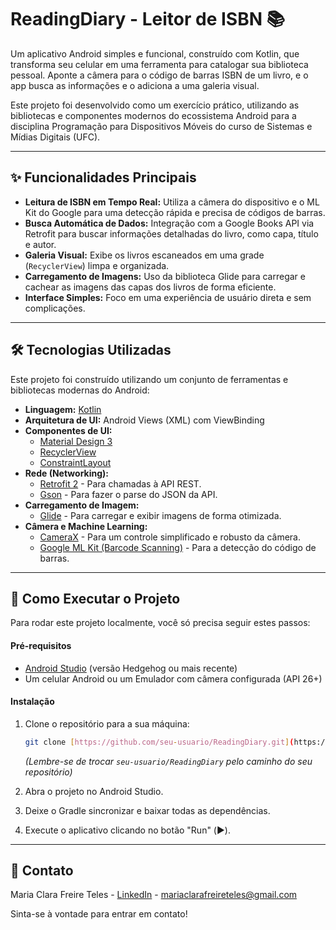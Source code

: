 # ReadingDiary - Leitor de ISBN 📚

Um aplicativo Android simples e funcional, construído com Kotlin, que transforma seu celular em uma ferramenta para catalogar sua biblioteca pessoal. Aponte a câmera para o código de barras ISBN de um livro, e o app busca as informações e o adiciona a uma galeria visual.

Este projeto foi desenvolvido como um exercício prático, utilizando as bibliotecas e componentes modernos do ecossistema Android para a disciplina Programação para Dispositivos Móveis do curso de Sistemas e Mídias Digitais (UFC).

---

## ✨ Funcionalidades Principais

* **Leitura de ISBN em Tempo Real:** Utiliza a câmera do dispositivo e o ML Kit do Google para uma detecção rápida e precisa de códigos de barras.
* **Busca Automática de Dados:** Integração com a Google Books API via Retrofit para buscar informações detalhadas do livro, como capa, título e autor.
* **Galeria Visual:** Exibe os livros escaneados em uma grade (`RecyclerView`) limpa e organizada.
* **Carregamento de Imagens:** Uso da biblioteca Glide para carregar e cachear as imagens das capas dos livros de forma eficiente.
* **Interface Simples:** Foco em uma experiência de usuário direta e sem complicações.

---

## 🛠️ Tecnologias Utilizadas

Este projeto foi construído utilizando um conjunto de ferramentas e bibliotecas modernas do Android:

* **Linguagem:** [Kotlin](https://kotlinlang.org/)
* **Arquitetura de UI:** Android Views (XML) com ViewBinding
* **Componentes de UI:**
    * [Material Design 3](https://m3.material.io/)
    * [RecyclerView](https://developer.android.com/guide/topics/ui/layout/recyclerview)
    * [ConstraintLayout](https://developer.android.com/training/constraint-layout)
* **Rede (Networking):**
    * [Retrofit 2](https://square.github.io/retrofit/) - Para chamadas à API REST.
    * [Gson](https://github.com/google/gson) - Para fazer o parse do JSON da API.
* **Carregamento de Imagem:**
    * [Glide](https://github.com/bumptech/glide) - Para carregar e exibir imagens de forma otimizada.
* **Câmera e Machine Learning:**
    * [CameraX](https://developer.android.com/training/camerax) - Para um controle simplificado e robusto da câmera.
    * [Google ML Kit (Barcode Scanning)](https://developers.google.com/ml-kit/vision/barcode-scanning) - Para a detecção do código de barras.

---

## 🚀 Como Executar o Projeto

Para rodar este projeto localmente, você só precisa seguir estes passos:

#### Pré-requisitos
* [Android Studio](https://developer.android.com/studio) (versão Hedgehog ou mais recente)
* Um celular Android ou um Emulador com câmera configurada (API 26+)

#### Instalação
1.  Clone o repositório para a sua máquina:
    ```bash
    git clone [https://github.com/seu-usuario/ReadingDiary.git](https://github.com/seu-usuario/ReadingDiary.git)
    ```
    *(Lembre-se de trocar `seu-usuario/ReadingDiary` pelo caminho do seu repositório)*

2.  Abra o projeto no Android Studio.

3.  Deixe o Gradle sincronizar e baixar todas as dependências.

4.  Execute o aplicativo clicando no botão "Run" (▶️).

---


## 💬 Contato

Maria Clara Freire Teles - [LinkedIn](https://www.linkedin.com/in/maria-clara-freire-teles-759381276/) - mariaclarafreireteles@gmail.com

Sinta-se à vontade para entrar em contato!
